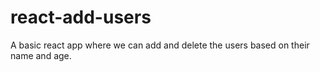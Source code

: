 # react-add-users
A basic react app where we can add and delete the users based on their name and age.
